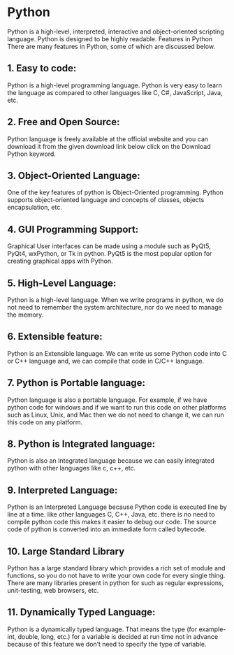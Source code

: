 # Python 
Python is a high-level, interpreted, interactive and object-oriented scripting language. Python is designed to be highly readable.
Features in Python
There are many features in Python, some of which are discussed below. 

## 1. Easy to code:
Python is a high-level programming language. Python is very easy to learn the language as compared to other languages like C, C#, JavaScript, Java, etc. 

## 2. Free and Open Source:
Python language is freely available at the official website and you can download it from the given download link below click on the Download Python keyword.

## 3. Object-Oriented Language:
One of the key features of python is Object-Oriented programming. Python supports object-oriented language and concepts of classes, objects encapsulation, etc.

## 4. GUI Programming Support:
Graphical User interfaces can be made using a module such as PyQt5, PyQt4, wxPython, or Tk in python.
PyQt5 is the most popular option for creating graphical apps with Python.

## 5. High-Level Language:
Python is a high-level language. When we write programs in python, we do not need to remember the system architecture, nor do we need to manage the memory.

## 6. Extensible feature:
Python is an Extensible language. We can write us some Python code into C or C++ language and, we can compile that code in C/C++ language.

## 7. Python is Portable language:
Python language is also a portable language. For example, if we have python code for windows and if we want to run this code on other platforms such as Linux, Unix, and Mac then we do not need to change it, we can run this code on any platform.

## 8. Python is Integrated language:
Python is also an Integrated language because we can easily integrated python with other languages like c, c++, etc.

## 9. Interpreted Language:
Python is an Interpreted Language because Python code is executed line by line at a time. like other languages C, C++, Java, etc. there is no need to compile python code this makes it easier to debug our code. The source code of python is converted into an immediate form called bytecode.

## 10. Large Standard Library
Python has a large standard library which provides a rich set of module and functions, so you do not have to write your own code for every single thing. There are many libraries present in python for such as regular expressions, unit-testing, web browsers, etc.

## 11. Dynamically Typed Language:
Python is a dynamically typed language. That means the type (for example- int, double, long, etc.) for a variable is decided at run time not in advance because of this feature we don’t need to specify the type of variable.

